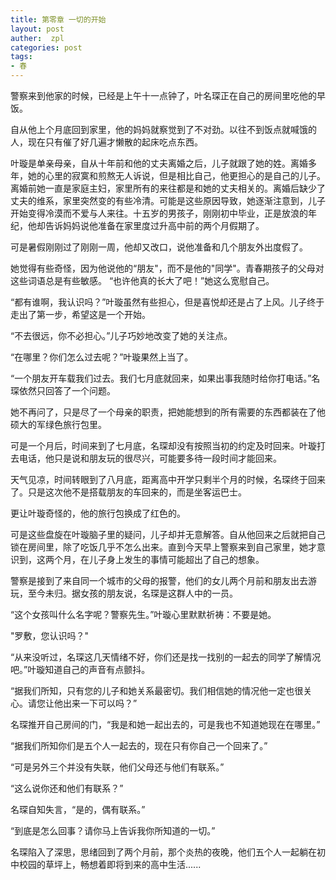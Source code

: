 ```yaml
---
title: 第零章 一切的开始
layout: post
auther:  zpl
categories: post
tags:
- 春
---
```


警察来到他家的时候，已经是上午十一点钟了，叶名琛正在自己的房间里吃他的早饭。

自从他上个月底回到家里，他的妈妈就察觉到了不对劲。以往不到饭点就喊饿的人，现在只有催了好几遍才懒散的起床吃点东西。

叶璇是单亲母亲，自从十年前和他的丈夫离婚之后，儿子就跟了她的姓。离婚多年，她的心里的寂寞和煎熬无人诉说，但是相比自己，他更担心的是自己的儿子。离婚前她一直是家庭主妇，家里所有的来往都是和她的丈夫相关的。离婚后缺少了丈夫的维系，家里突然变的有些冷清。可能是这些原因导致，她逐渐注意到，儿子开始变得冷漠而不爱与人来往。十五岁的男孩子，刚刚初中毕业，正是放浪的年纪，他却告诉妈妈说他准备在家里度过升高中前的两个月假期了。

可是暑假刚刚过了刚刚一周，他却又改口，说他准备和几个朋友外出度假了。

她觉得有些奇怪，因为他说他的“朋友"，而不是他的"同学"。青春期孩子的父母对这些词语总是有些敏感。 “也许他真的长大了吧！”她这么宽慰自己。

“都有谁啊，我认识吗？”叶璇虽然有些担心，但是喜悦却还是占了上风。儿子终于走出了第一步，希望这是一个开始。

“不去很远，你不必担心。”儿子巧妙地改变了她的关注点。

“在哪里？你们怎么过去呢？”叶璇果然上当了。

“一个朋友开车载我们过去。我们七月底就回来，如果出事我随时给你打电话。”名琛依然只回答了一个问题。

她不再问了，只是尽了一个母亲的职责，把她能想到的所有需要的东西都装在了他硕大的军绿色旅行包里。

可是一个月后，时间来到了七月底，名琛却没有按照当初的约定及时回来。叶璇打去电话，他只是说和朋友玩的很尽兴，可能要多待一段时间才能回来。

天气见凉，时间转眼到了八月底，距离高中开学只剩半个月的时候，名琛终于回来了。只是这次他不是搭载朋友的车回来的，而是坐客运巴士。

更让叶璇奇怪的，他的旅行包换成了红色的。

可是这些盘旋在叶璇脑子里的疑问，儿子却并无意解答。自从他回来之后就把自己锁在房间里，除了吃饭几乎不怎么出来。直到今天早上警察来到自己家里，她才意识到，这两个月，在儿子身上发生的事情可能超出了自己的想象。

警察是接到了来自同一个城市的父母的报警，他们的女儿两个月前和朋友出去游玩，至今未归。据女孩的朋友说，名琛是这群人中的一员。

“这个女孩叫什么名字呢？警察先生。”叶璇心里默默祈祷：不要是她。

"罗敷，您认识吗？"

“从来没听过，名琛这几天情绪不好，你们还是找一找别的一起去的同学了解情况吧。”叶璇知道自己的声音有点颤抖。

“据我们所知，只有您的儿子和她关系最密切。我们相信她的情况他一定也很关心。请您让他出来一下可以吗？”

名琛推开自己房间的门，“我是和她一起出去的，可是我也不知道她现在在哪里。”

“据我们所知你们是五个人一起去的，现在只有你自己一个回来了。”

“可是另外三个并没有失联，他们父母还与他们有联系。”

“这么说你还和他们有联系？”

名琛自知失言，“是的，偶有联系。”

“到底是怎么回事？请你马上告诉我你所知道的一切。”

名琛陷入了深思，思绪回到了两个月前，那个炎热的夜晚，他们五个人一起躺在初中校园的草坪上，畅想着即将到来的高中生活......
